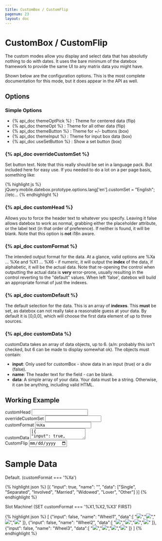 ```yaml
---
title: CustomBox / CustomFlip
pagenum: 23
layout: doc
---
```


<script type="text/javascript" src="/jQM-DateBox/js/jqm-datebox.mode.customflip.js"></script>
<script type="text/javascript">
	var selectdata = ['Single', 'Separated', 'Involved', 'Married', 'Widowed', 'Lover', 'Other'];
	jQuery.extend(jQuery.mobile.datebox.prototype.options, {
		'customData': [{
			'input': true,
			'name': '',
			'data': selectdata
		}],
		"customDefault": [0,0,0],
		"useNewStyle": true,
		"enablePopup": false,
		"useFocus": true,
		"useHeader": true,
		"customFormat": "%Xa",
	});
	jQuery.extend(jQuery.mobile, { ajaxEnabled: false });
</script>


# CustomBox / CustomFlip

The custom modes allow you display and select data that has absolutly nothing to 
do with dates.  It uses the bare minimum of the datebox framework to provide the 
same UI to any matrix data you might have.

Shown below are the configuration options.  This is the most complete 
documentation for this mode, but it does appear in the API as well.

## Options

### Simple Options

 - {% api_doc themeOptPick %} : Theme for centered data (flip)
 - {% api_doc themeOpt %} : Theme for all other data (flip)
 - {% api_doc themeButton %} : Theme for +/- buttons (box)
 - {% api_doc themeInput %} : Theme for input box data (box)
 - {% api_doc useSetButton %} : Show a set button (box)

### {% api_doc overrideCustomSet %}

Set button text.  Note that this really should be set in a language pack.  But 
included here for easy use. If you needed to do a lot on a per page basis, 
something like:

{% highlight js %}
jQuery.mobile.datebox.prototype.options.lang['en'].customSet = "English"; //etc...
{% endhighlight %}
	
### {% api_doc customHead %}

Allows you to force the header text to whatever you specify.  Leaving it false 
allows datebox to work as normal, grabbing either the placeholder attribute, or 
the label text (in that order of preference).  If neither is found, it will be 
blank. Note that this option is **not** i18n aware.

### {% api_doc customFormat %}

The intended output format for the data.  At a glance, valid options are %Xa ... %Xe 
and %X1 ... %X6 - if numeric, it will output the **index** of the data, if 
alphabetic, it will be the actual data.  Note that re-opening the control when 
outputting the actual data is **very** error-prone, usually resulting in the 
control reverting to the "default" values. When left 'false', datebox will build 
an appropriate format of just the indexes.

### {% api_doc customDefault %}

The default selection for the data.  This is an array of **indexes**.  This 
**must** be set, as datebox can not really take a reasonable guess at your data.
By default it is [0,0,0], which will choose the first data element of up to 
three sources.

### {% api_doc customData %}

customData takes an array of data objects, up to 6. (a/n: probably this isn't 
checked, but 6 can be made to display somewhat ok).  The objects must contain:

 - **input**: Only used for customBox - show data in an input (true) or a div (false).
 - **name**: The header text for the field - can be blank.
 - **data**: A simple array of your data. Your data must be a string. Otherwise, it can be anything, including valid HTML.

## Working Example

<div class="ui-field-contain">
	<label for="headd">customHead</label>
	<input type="text" id="headd" class="demopick" data-link="cf" data-opt="customHead">
</div>
<div class="ui-field-contain">
	<label for="setd">overrideCustomSet</label>
	<input type="text" id="setd" class="demopick" data-link="cf" data-opt="overrideCustomSet">
</div>
<div class="ui-field-contain">
	<label for="setf">customFormat</label>
	<input type="text" id="setf" class="demopick" data-link="cf" data-opt="customFormat" value="%Xa">
</div>
<div class="ui-field-contain">
	<label for="dat">customData</label>
	<textarea id="dat" class="demopick" data-link="cf" data-opt="customData">[{
"input": true,
"name": "",
"data": ["Single", "Separated", "Involved", "Married", "Widowed", "Lover", "Other"]
}]</textarea>
</div>
		
<div class="ui-field-contain">
	<label for="cf">CustomFlip</label>
	<input name="cf" type="date" data-role="datebox" id="cf" data-options='{"mode": "customflip"}' />
</div>

# Sample Data

Default.  (customFormat === '%Xa')

{% highlight json %}
[{
  "input": true,
  "name": "",
  "data": ["Single", "Separated", "Involved", "Married", "Widowed", "Lover", "Other"]
}]
{% endhighlight %}

Slot Machine! (SET customFormat === '%X1,%X2,%X3' FIRST)

{% highlight json %}
[
  {"input": false, "name": "Wheel1", "data":[
    "<img src='../img/slot1.png'>","<img src='../img/slot2.png'>","<img src='../img/slot3.png'>","<img src='../img/slot4.png'>"
  ]},
  {"input": false, "name": "Wheel2", "data":[
    "<img src='../img/slot1.png'>","<img src='../img/slot2.png'>","<img src='../img/slot3.png'>","<img src='../img/slot4.png'>"
  ]},
  {"input": false, "name": "Wheel3", "data":[
    "<img src='../img/slot1.png'>","<img src='../img/slot2.png'>","<img src='../img/slot3.png'>","<img src='../img/slot4.png'>"
  ]}
]
{% endhighlight %}
